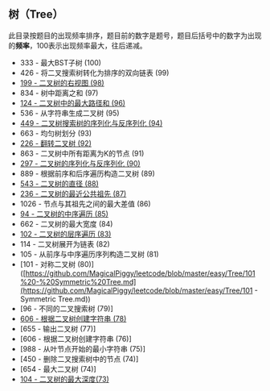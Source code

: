 ## 树（Tree）

此目录按题目的出现频率排序，题目前的数字是题号，题目后括号中的数字为出现的**频率**，100表示出现频率最大，往后递减。



* 333 - 最大BST子树 (100)
* 426 - 将二叉搜索树转化为排序的双向链表 (99) 
* [199 - 二叉树的右视图 (98)](https://github.com/MagicalPiggy/leetcode/blob/master/Medium/Tree/199%20-%20Binary%20Tree%20Right%20Side%20View.md)
* 834 - 树中距离之和 (97) 
* [124 - 二叉树中的最大路径和 (96)](https://github.com/MagicalPiggy/leetcode/blob/master/Hard/Tree/124%20-%20Binary%20Tree%20Maximum%20Path%20Sum.md)
* 536 - 从字符串生成二叉树 (95) 
* [449 - 二叉树搜索树的序列化与反序列化 (94)](https://github.com/MagicalPiggy/leetcode/blob/master/Medium/Tree/449%20-%20Serialize%20and%20Deserialize%20BST.md)
* 663 - 均匀树划分 (93) 
* [226 - 翻转二叉树 (92)](https://github.com/MagicalPiggy/leetcode/blob/master/easy/Tree/226%20-%20Invert%20Binary%20Tree.md)
* 863 - 二叉树中所有距离为K的节点 (91)
* [297 - 二叉树的序列化与反序列化 (90)](https://github.com/MagicalPiggy/leetcode/blob/master/Hard/Tree/297%20-%20Serialize%20and%20Deserialize%20Binary%20Tree.md)
* 889 - 根据前序和后序遍历构造二叉树 (89)
* [543 - 二叉树的直径 (88)](https://github.com/MagicalPiggy/leetcode/blob/master/easy/Tree/543%20-%20Diameter%20of%20Binary%20Tree.md)
* [236 - 二叉树的最近公共祖先 (87)](https://github.com/MagicalPiggy/leetcode/blob/master/Medium/Tree/236%20-%20Lowest%20Common%20Ancestor%20of%20a%20Binary%20Tree.md)
* 1026 - 节点与其祖先之间的最大差值 (86)
* [94 - 二叉树的中序遍历 (85)](https://github.com/MagicalPiggy/leetcode/blob/master/Medium/Tree/94%20-%20Binary%20Tree%20Inorder%20Traversal.md)
* 662 - 二叉树的最大宽度 (84)
* [102 - 二叉树的层序遍历 (83)](https://github.com/MagicalPiggy/leetcode/blob/master/Medium/Tree/102%20-%20Binary%20Tree%20Level%20Order%20Traversal.md)
* 114 - 二叉树展开为链表 (82)
* 105 - 从前序与中序遍历序列构造二叉树 (81)
* [101 - 对称二叉树 (80)]([https://github.com/MagicalPiggy/leetcode/blob/master/easy/Tree/101%20-%20Symmetric%20Tree.md](https://github.com/MagicalPiggy/leetcode/blob/master/easy/Tree/101 - Symmetric Tree.md))
* [96 - 不同的二叉搜索树 (79)]
* [606 - 根据二叉树创建字符串 (78)](https://github.com/MagicalPiggy/leetcode/blob/master/easy/Tree/606%20-%20Construct%20String%20from%20Binary%20Tree.md)
* [655 - 输出二叉树 (77)]
* [606 - 根据二叉树创建字符串 (76)]
* [988 - 从叶节点开始的最小字符串 (75)]
* [450 - 删除二叉搜索树中的节点 (74)]
* [654 - 最大二叉树 (74)]
* [104 - 二叉树的最大深度(73)](https://github.com/MagicalPiggy/leetcode/blob/master/easy/Tree/104%20-%20Maximum%20Depth%20of%20Binary%20Tree.md)

